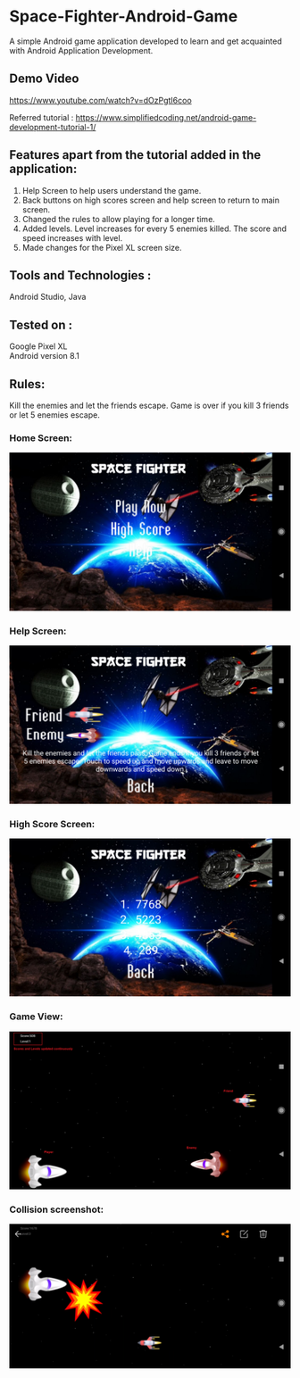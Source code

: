 # Space-Fighter-Android-Game
A simple Android game application developed to learn and get acquainted with Android Application Development.  

## Demo Video  
https://www.youtube.com/watch?v=dOzPgtI6coo  
  
Referred tutorial : https://www.simplifiedcoding.net/android-game-development-tutorial-1/

## Features apart from the tutorial added in the application:
1. Help Screen to help users understand the game.
2. Back buttons on high scores screen and help screen to return to main screen.
3. Changed the rules to allow playing for a longer time.
4. Added levels. Level increases for every 5 enemies killed. The score and speed increases with level.
5. Made changes for the Pixel XL screen size. 
  
## Tools and Technologies :   
Android Studio, Java  
  
## Tested on :   
Google Pixel XL  
Android version 8.1  
  
## Rules:   
Kill the enemies and let the friends escape. Game is over if you kill 3 friends or let 5 enemies escape.  

### Home Screen:  
![Home Image](/images/Home%20Screen.png "Home Screen")  
  
### Help Screen:  
![Help Image](/images/Help%20Screen.png "Help Screen")  
  
### High Score Screen:  
![Highscore Image](/images/High%20Score%20screen.png "High Score Screen")  
  
### Game View:  
![Highscore Image](/images/game%20view.png "Game View")  
  
### Collision screenshot:   
![Highscore Image](/images/Collision%20screenshot.png "Collision")  
  

